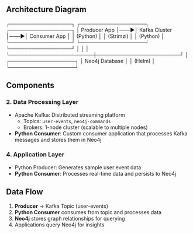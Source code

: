 ## Architecture Diagram

┌─────────────────┐ ┌──────────────────┐ ┌─────────────────┐
│ Producer App │───▶│ Kafka Cluster │───▶│ Consumer App │
│ (Python) │ │ (Strimzi) │ │ (Python) │
└─────────────────┘ └──────────────────┘ └─────────────────┘
│ │ │
└───────────────────────┼───────────────────────┘
│
┌──────────────────┐
│ Neo4j Database │
│ (Helm) │
└──────────────────┘

## Components

### 2. Data Processing Layer

- Apache Kafka: Distributed streaming platform
  - Topics: `user-events`, `neo4j-commands`
  - Brokers: 1-node cluster (scalable to multiple nodes)
- **Python Consumer**: Custom consumer application that processes Kafka messages and stores them in Neo4j

### 4. Application Layer

- Python Producer: Generates sample user event data
- **Python Consumer**: Processes real-time data and persists to Neo4j

## Data Flow

1. **Producer** → Kafka Topic (user-events)
2. **Python Consumer** consumes from topic and processes data
3. **Neo4j** stores graph relationships for querying
4. Applications query Neo4j for insights
